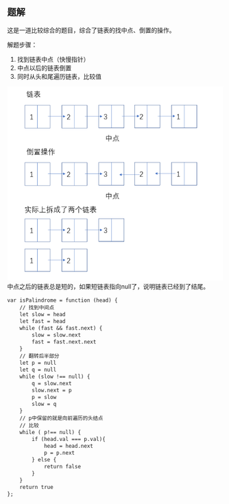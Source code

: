 ## 题解

这是一道比较综合的题目，综合了链表的找中点、倒置的操作。

解题步骤：
1. 找到链表中点（快慢指针）
2. 中点以后的链表倒置
3. 同时从头和尾遍历链表，比较值

![](../../static/234.1.png)
中点之后的链表总是短的，如果短链表指向null了，说明链表已经到了结尾。

```
var isPalindrome = function (head) {
    // 找到中间点
    let slow = head
    let fast = head
    while (fast && fast.next) {
        slow = slow.next
        fast = fast.next.next
    }
    // 翻转后半部分
    let p = null
    let q = null
    while (slow !== null) {
        q = slow.next
        slow.next = p
        p = slow
        slow = q
    }
    // p中保留的就是向前遍历的头结点
    // 比较
    while ( p!== null) {
        if (head.val === p.val){
            head = head.next
            p = p.next
        } else {
            return false
        }
    }
    return true
};
```


